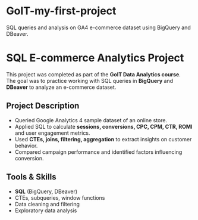 # GoIT-my-first-project
SQL queries and analysis on GA4 e-commerce dataset using BigQuery and DBeaver.

# SQL E-commerce Analytics Project

This project was completed as part of the **GoIT Data Analytics course**.  
The goal was to practice working with SQL queries in **BigQuery** and **DBeaver** to analyze an e-commerce dataset.

## Project Description
- Queried Google Analytics 4 sample dataset of an online store.
- Applied SQL to calculate **sessions, conversions, CPC, CPM, CTR, ROMI** and user engagement metrics.
- Used **CTEs, joins, filtering, aggregation** to extract insights on customer behavior.
- Compared campaign performance and identified factors influencing conversion.

## Tools & Skills
- **SQL** (BigQuery, DBeaver)
- CTEs, subqueries, window functions
- Data cleaning and filtering
- Exploratory data analysis
